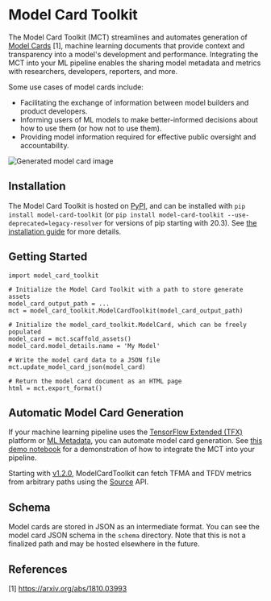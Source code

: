 # Model Card Toolkit

The Model Card Toolkit (MCT) streamlines and automates generation of [Model Cards](https://modelcards.withgoogle.com/about) [1], machine learning documents that provide context and transparency into a model's development and performance. Integrating the MCT into your ML pipeline enables the sharing model metadata and metrics with researchers, developers, reporters, and more.

Some use cases of model cards include:

* Facilitating the exchange of information between model builders and product developers.
* Informing users of ML models to make better-informed decisions about how to use them (or how not to use them).
* Providing model information required for effective public oversight and accountability.

![Generated model card image](https://raw.githubusercontent.com/tensorflow/model-card-toolkit/master/model_card_toolkit/documentation/guide/images/model_card.png)

## Installation

The Model Card Toolkit is hosted on [PyPI](https://pypi.org/project/model-card-toolkit/), and can be installed with `pip install model-card-toolkit` (or `pip install model-card-toolkit
--use-deprecated=legacy-resolver` for versions of pip starting with 20.3). See [the installation guide](model_card_toolkit/documentation/guide/install.md) for more details.

## Getting Started

    import model_card_toolkit

    # Initialize the Model Card Toolkit with a path to store generate assets
    model_card_output_path = ...
    mct = model_card_toolkit.ModelCardToolkit(model_card_output_path)

    # Initialize the model_card_toolkit.ModelCard, which can be freely populated
    model_card = mct.scaffold_assets()
    model_card.model_details.name = 'My Model'

    # Write the model card data to a JSON file
    mct.update_model_card_json(model_card)

    # Return the model card document as an HTML page
    html = mct.export_format()

## Automatic Model Card Generation

If your machine learning pipeline uses the [TensorFlow Extended (TFX)](https://www.tensorflow.org/tfx) platform or [ML Metadata](https://www.tensorflow.org/tfx/guide/mlmd), you can automate model card generation. See [this demo notebook](model_card_toolkit/documentation/examples/MLMD_Model_Card_Toolkit_Demo.ipynb) for a demonstration of how to integrate the MCT into your pipeline.

Starting with [v1.2.0](https://github.com/tensorflow/model-card-toolkit/blob/master/RELEASE.md), ModelCardToolkit can fetch TFMA and TFDV metrics from arbitrary paths using the [Source](https://github.com/tensorflow/model-card-toolkit/blob/master/model_card_toolkit/utils/source.py) API.

## Schema

Model cards are stored in JSON as an intermediate format. You can see the model card JSON schema in the `schema` directory. Note that this is not a finalized path and may be hosted elsewhere in the future.

## References

[1] https://arxiv.org/abs/1810.03993
